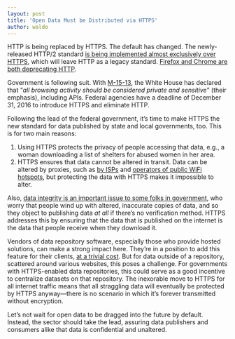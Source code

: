 ```yaml
---
layout: post
title: 'Open Data Must be Distributed via HTTPS'
author: waldo
---
```


HTTP is being replaced by HTTPS. The default has changed. The newly-released HTTP/2 standard [is being implemented almost exclusively over HTTPS](https://en.wikipedia.org/wiki/HTTP/2#Encryption), which will leave HTTP as a legacy standard. [Firefox and Chrome are both deprecating HTTP](https://konklone.com/post/were-deprecating-http-and-its-going-to-be-okay).

Government is following suit. With [M-15-13](https://www.whitehouse.gov/sites/default/files/omb/memoranda/2015/m-15-13.pdf), the White House has declared that “*all browsing activity should be considered private and sensitive*” (their emphasis), including APIs. Federal agencies have a deadline of December 31, 2016 to introduce HTTPS and eliminate HTTP.

Following the lead of the federal government, it’s time to make HTTPS the new standard for data published by state and local governments, too. This is for two main reasons:

1. Using HTTPS protects the privacy of people accessing that data, e.g., a woman downloading a list of shelters for abused women in her area.
1. HTTPS ensures that data cannot be altered in transit. Data can be altered by proxies, such as [by ISPs](http://arstechnica.com/tech-policy/2014/09/why-comcasts-javascript-ad-injections-threaten-security-net-neutrality/) and [operators of public WiFi hotspots](http://arstechnica.com/business/2015/08/atts-free-wi-fi-hotspot-injects-extra-ads-on-non-att-websites/), but protecting the data with HTTPS makes it impossible to alter.

Also, [data integrity is an important issue to some folks in government](http://usopendata.org/2015/07/28/data-seal/), who worry that people wind up with altered, inaccurate copies of data, and so they object to publishing data _at all_ if there’s no verification method. HTTPS addresses this by ensuring that the data that is published on the internet is the data that people receive when they download it.

Vendors of data repository software, especially those who provide hosted solutions, can make a strong impact here. They’re in a position to add this feature for their clients, [at a trivial cost](https://www.namecheap.com/security/ssl-certificates/wildcard.aspx). But for data outside of a repository, scattered around various websites, this poses a challenge. For governments with HTTPS-enabled data repositories, this could serve as a good incentive to centralize datasets on that repository. The inexorable move to HTTPS for all internet traffic means that all straggling data will eventually be protected by HTTPS anyway—there is no scenario in which it’s forever transmitted without encryption.

Let’s not wait for open data to be dragged into the future by default. Instead, the sector should take the lead, assuring data publishers and consumers alike that data is confidential and unaltered.
